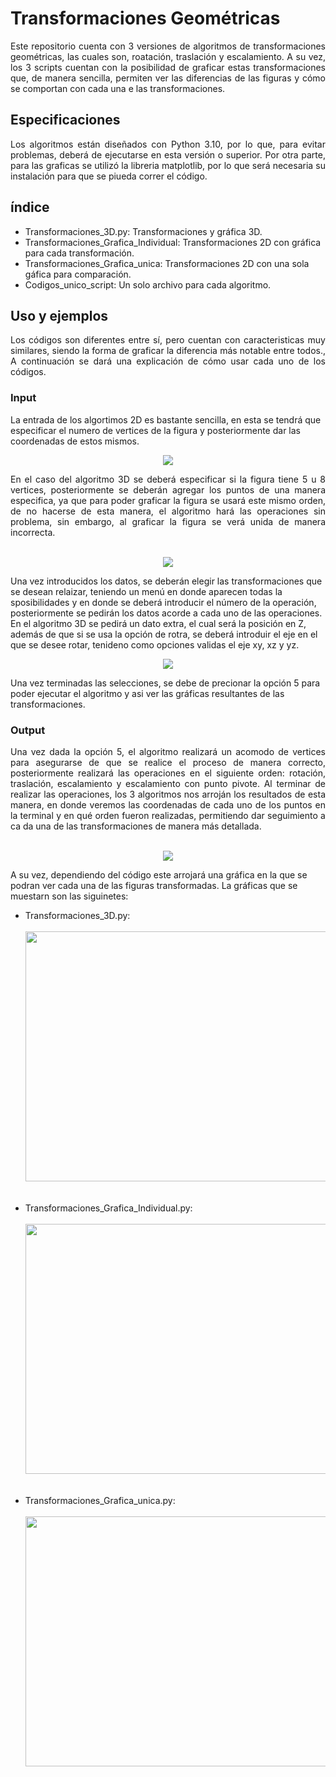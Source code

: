 # Transformaciones Geométricas
<div align="justify" >
Este repositorio cuenta con 3 versiones de algoritmos de transformaciones geométricas, las cuales son, roatación, traslación y escalamiento.
A su vez, los 3 scripts cuentan con la posibilidad de graficar estas transformaciones que, de manera sencilla, permiten ver las diferencias de las figuras y cómo se comportan con cada una e las transformaciones.
</div>

## Especificaciones
<div align="justify" >
Los algoritmos están diseñados con Python 3.10, por lo que, para evitar problemas, deberá de ejecutarse en esta versión o superior. Por otra parte, para las graficas se utilizó la libreria matplotlib, por lo que será necesaria su instalación para que se piueda correr el código.
</div>

## índice
- Transformaciones_3D.py: Transformaciones y gráfica 3D.
- Transformaciones_Grafica_Individual: Transformaciones 2D con gráfica para cada transformación.
- Transformaciones_Grafica_unica: Transformaciones 2D con una sola gáfica para comparación.
- Codigos_unico_script: Un solo archivo para cada algoritmo.

## Uso y ejemplos
<div align="justify" >
Los códigos son diferentes entre sí, pero cuentan con caracteristicas muy similares, siendo la forma de graficar la diferencia más notable entre todos.,
A continuación se dará una explicación de cómo usar cada uno de los códigos.
</div>

### Input
La entrada de los algortimos 2D es bastante sencilla, en esta se tendrá que especificar el numero de vertices de la figura y posteriormente dar las coordenadas de estos mismos.

<div align="center" >
  
![](https://github.com/aldo-barrios10/Transformaciones_3D/blob/main/recursos/input_1.png)
</div>

<div align="justify" >
En el caso del algoritmo 3D se deberá especificar si la figura tiene 5 u 8 vertices, posteriormente se deberán agregar los puntos de una manera especifica, ya que para poder graficar la figura se usará este mismo orden, de no hacerse de esta manera, el algoritmo hará las operaciones sin problema, sin embargo, al graficar la figura se verá unida de manera incorrecta.
</div>
<br>
<div align="center" >
  
![](https://github.com/aldo-barrios10/Transformaciones_3D/blob/main/recursos/input_3.png)
</div>
Una vez introducidos los datos, se deberán elegir las transformaciones que se desean relaizar, teniendo un menú en donde aparecen todas la sposibilidades y en donde se deberá introducir el número de la operación, posteriormente se pedirán los datos acorde a cada uno de las operaciones. En el algoritmo 3D se pedirá un dato extra, el cual será la posición en Z, además de que si se usa la opción de rotra, se deberá introduir el eje en el que se desee rotar, tenideno como opciones validas el eje xy, xz y yz.

<div align="center" >
  
![](https://github.com/aldo-barrios10/Transformaciones_3D/blob/main/recursos/input_2.png)
</div>
Una vez terminadas las selecciones, se debe de precionar la opción 5 para poder ejecutar el algoritmo y asi ver las gráficas resultantes de las transformaciones.

### Output
<div align="justify" >
Una vez dada la opción 5, el algoritmo realizará un acomodo de vertices para asegurarse de que se realice el proceso de manera correcto, posteriormente realizará las operaciones en el siguiente orden: rotación, traslación, escalamiento y escalamiento con punto pivote.
Al terminar de realizar las operaciones, los 3 algoritmos nos arroján los resultados de esta manera, en donde veremos las coordenadas de cada uno de los puntos en la terminal y en qué orden fueron realizadas, permitiendo dar seguimiento a ca da una de las transformaciones de manera más detallada.
</div>

<br>
<div align="center" >
  
![](https://github.com/aldo-barrios10/Transformaciones_3D/blob/main/recursos/output.png)
</div>

A su vez, dependiendo del código este arrojará una gráfica en la que se podran ver cada una de las figuras transformadas. La gráficas que se muestarn son las siguinetes:
- Transformaciones_3D.py:
  <br>
  <br>
  <div align="center" >
  <img aling="center" width="550" height="400" src="https://github.com/aldo-barrios10/Transformaciones_3D/blob/main/recursos/tf_g3.png" />
  </div>
  <br>
  <br>
- Transformaciones_Grafica_Individual.py:
  <br>
  <br>
  <div align="center" >
  <img aling="center" width="550" height="400" src="https://github.com/aldo-barrios10/Transformaciones_3D/blob/main/recursos/tf_g2.png" />
  </div>
  <br>
  <br>
- Transformaciones_Grafica_unica.py:
  <br>
  <br>
  <div align="center" >
  <img aling="center" width="550" height="400" src="https://github.com/aldo-barrios10/Transformaciones_3D/blob/main/recursos/tf_g1.png" />
  </div>
